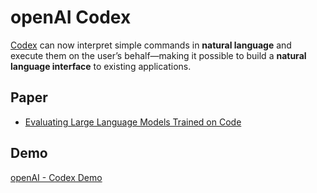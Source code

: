# openAI Codex
[Codex](https://openai.com/blog/openai-codex/) can now interpret simple commands in **natural language** and execute them on the user’s behalf—making it possible to build a **natural language interface** to existing applications. 


## Paper
- [Evaluating Large Language Models Trained on Code](https://arxiv.org/pdf/2107.03374.pdf)
## Demo
[openAI - Codex Demo](https://mohan-chinnappan-n2.github.io/2021/ai/openai/codex/img/1.webm)